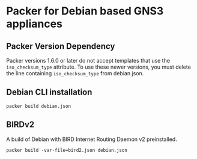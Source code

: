 # Packer for Debian based GNS3 appliances

## Packer Version Dependency

Packer versions 1.6.0 or later do not accept templates
that use the `iso_checksum_type` attribute.
To use these newer versions, you must delete the line
containing `iso_checksum_type` from debian.json.


## Debian CLI installation

```
packer build debian.json
```

## BIRDv2

A build of Debian with BIRD Internet Routing Daemon v2 preinstalled.

```
packer build -var-file=bird2.json debian.json
```

